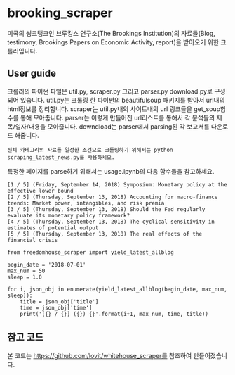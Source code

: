 # brooking_scraper

미국의 씽크탱크인 브루킹스 연구소(The Brookings Institution)의 자료들(Blog, testimony, Brookings Papers on Economic Activity, report)을 받아오기 위한 크롤러입니다.

## User guide

크롤러의 파이썬 파일은 util.py, scraper.py 그리고 parser.py download.py로 구성되어 있습니다. 
util.py는 크롤링 한 파이썬의 beautifulsoup 패키지를 받아서 url내의 html정보를 정리합니다.
scraper는 util.py내의 사이트내의 url 링크들을 get_soup함수를 통해 모아줍니다.
parser는 이렇게 만들어진 url리스트를 통해서 각 분석들의 제목/일자/내용을 모아줍니다.
downdload는 parser에서 parsing된 각 보고서를 다운로드 해줍니다.

```
전체 카테고리의 자료를 일정한 조건으로 크롤링하기 위해서는 python scraping_latest_news.py를 사용하세요.
```
특정한 페이지를 parse하기 위해서는 usage.ipynb의 다음 함수들을 참고하세요.
```
[1 / 5] (Friday, September 14, 2018) Symposium: Monetary policy at the effective lower bound
[2 / 5] (Thursday, September 13, 2018) Accounting for macro-finance trends: Market power, intangibles, and risk premia
[3 / 5] (Thursday, September 13, 2018) Should the Fed regularly evaluate its monetary policy framework?
[4 / 5] (Thursday, September 13, 2018) The cyclical sensitivity in estimates of potential output
[5 / 5] (Thursday, September 13, 2018) The real effects of the financial crisis
```

```
from freedomhouse_scraper import yield_latest_allblog

begin_date = '2018-07-01'
max_num = 50
sleep = 1.0

for i, json_obj in enumerate(yield_latest_allblog(begin_date, max_num, sleep)):
    title = json_obj['title']
    time = json_obj['time']
    print('[{} / {}] ({}) {}'.format(i+1, max_num, time, title))
```

## 참고 코드

본 코드는 https://github.com/lovit/whitehouse_scraper를 참조하여 만들어졌습니다.
